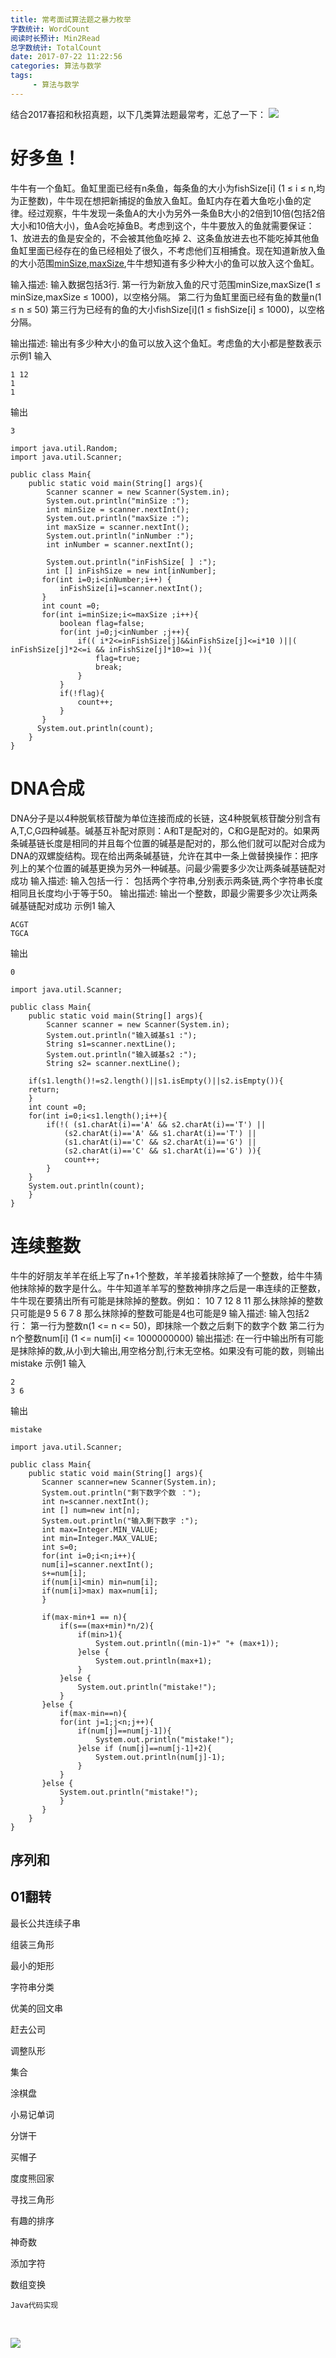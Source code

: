 ```yaml
---
title: 常考面试算法题之暴力枚举
字数统计: WordCount
阅读时长预计: Min2Read
总字数统计: TotalCount
date: 2017-07-22 11:22:56
categories: 算法与数学
tags: 
     - 算法与数学
---
```


结合2017春招和秋招真题，以下几类算法题最常考，汇总了一下：
![](https://ss3.bdstatic.com/70cFv8Sh_Q1YnxGkpoWK1HF6hhy/it/u=1369706733,3081407434&fm=26&gp=0.jpg)
<!--more-->

# 好多鱼！
牛牛有一个鱼缸。鱼缸里面已经有n条鱼，每条鱼的大小为fishSize[i] (1 ≤ i ≤ n,均为正整数)，牛牛现在想把新捕捉的鱼放入鱼缸。鱼缸内存在着大鱼吃小鱼的定律。经过观察，牛牛发现一条鱼A的大小为另外一条鱼B大小的2倍到10倍(包括2倍大小和10倍大小)，鱼A会吃掉鱼B。考虑到这个，牛牛要放入的鱼就需要保证：
1、放进去的鱼是安全的，不会被其他鱼吃掉
2、这条鱼放进去也不能吃掉其他鱼
鱼缸里面已经存在的鱼已经相处了很久，不考虑他们互相捕食。现在知道新放入鱼的大小范围[minSize,maxSize](考虑鱼的大小都是整数表示),牛牛想知道有多少种大小的鱼可以放入这个鱼缸。

输入描述:
输入数据包括3行.
第一行为新放入鱼的尺寸范围minSize,maxSize(1 ≤ minSize,maxSize ≤ 1000)，以空格分隔。
第二行为鱼缸里面已经有鱼的数量n(1 ≤ n ≤ 50)
第三行为已经有的鱼的大小fishSize[i](1 ≤ fishSize[i] ≤ 1000)，以空格分隔。

输出描述:
输出有多少种大小的鱼可以放入这个鱼缸。考虑鱼的大小都是整数表示
示例1
输入
```
1 12
1
1
```
输出
```
3
```
```
import java.util.Random;
import java.util.Scanner;

public class Main{
    public static void main(String[] args){
        Scanner scanner = new Scanner(System.in);
        System.out.println("minSize :");
        int minSize = scanner.nextInt();
        System.out.println("maxSize :");
        int maxSize = scanner.nextInt();
        System.out.println("inNumber :");
        int inNumber = scanner.nextInt();

        System.out.println("inFishSize[ ] :");
        int [] inFishSize = new int[inNumber];
       for(int i=0;i<inNumber;i++) {
           inFishSize[i]=scanner.nextInt();
       }
       int count =0;
       for(int i=minSize;i<=maxSize ;i++){
           boolean flag=false;
           for(int j=0;j<inNumber ;j++){
               if(( i*2<=inFishSize[j]&&inFishSize[j]<=i*10 )||( inFishSize[j]*2<=i && inFishSize[j]*10>=i )){
                   flag=true;
                   break;
               }
           }
           if(!flag){
               count++;
           }
       }
      System.out.println(count);
    }
}
```

# DNA合成
DNA分子是以4种脱氧核苷酸为单位连接而成的长链，这4种脱氧核苷酸分别含有A,T,C,G四种碱基。碱基互补配对原则：A和T是配对的，C和G是配对的。如果两条碱基链长度是相同的并且每个位置的碱基是配对的，那么他们就可以配对合成为DNA的双螺旋结构。现在给出两条碱基链，允许在其中一条上做替换操作：把序列上的某个位置的碱基更换为另外一种碱基。问最少需要多少次让两条碱基链配对成功
输入描述:
输入包括一行：
包括两个字符串,分别表示两条链,两个字符串长度相同且长度均小于等于50。
输出描述:
输出一个整数，即最少需要多少次让两条碱基链配对成功
示例1
输入
```
ACGT
TGCA
```
输出
```
0
```
```
import java.util.Scanner;

public class Main{
    public static void main(String[] args){
        Scanner scanner = new Scanner(System.in);
        System.out.println("输入碱基s1 :");
        String s1=scanner.nextLine();
        System.out.println("输入碱基s2 :");
        String s2= scanner.nextLine();

    if(s1.length()!=s2.length()||s1.isEmpty()||s2.isEmpty()){
    return;
    }
    int count =0;
    for(int i=0;i<s1.length();i++){
        if(!( (s1.charAt(i)=='A' && s2.charAt(i)=='T') ||
            (s2.charAt(i)=='A' && s1.charAt(i)=='T') ||
            (s1.charAt(i)=='C' && s2.charAt(i)=='G') ||
            (s2.charAt(i)=='C' && s1.charAt(i)=='G') )){
            count++;
        }
    }
    System.out.println(count);
    }
}
```
# 连续整数
牛牛的好朋友羊羊在纸上写了n+1个整数，羊羊接着抹除掉了一个整数，给牛牛猜他抹除掉的数字是什么。牛牛知道羊羊写的整数神排序之后是一串连续的正整数，牛牛现在要猜出所有可能是抹除掉的整数。例如：
10 7 12 8 11 那么抹除掉的整数只可能是9
5 6 7 8 那么抹除掉的整数可能是4也可能是9
输入描述:
输入包括2行：
第一行为整数n(1 <= n <= 50)，即抹除一个数之后剩下的数字个数
第二行为n个整数num[i] (1 <= num[i] <= 1000000000)
输出描述:
在一行中输出所有可能是抹除掉的数,从小到大输出,用空格分割,行末无空格。如果没有可能的数，则输出mistake
示例1
输入
```
2
3 6
```
输出
```
mistake
```
```
import java.util.Scanner;

public class Main{
    public static void main(String[] args){
       Scanner scanner=new Scanner(System.in);
       System.out.println("剩下数字个数 ：");
       int n=scanner.nextInt();
       int [] num=new int[n];
       System.out.println("输入剩下数字 :");
       int max=Integer.MIN_VALUE;
       int min=Integer.MAX_VALUE;
       int s=0;
       for(int i=0;i<n;i++){
       num[i]=scanner.nextInt();
       s+=num[i];
       if(num[i]<min) min=num[i];
       if(num[i]>max) max=num[i];
       }

       if(max-min+1 == n){
           if(s==(max+min)*n/2){
               if(min>1){
                   System.out.println((min-1)+" "+ (max+1));
               }else {
                   System.out.println(max+1);
               }
           }else {
               System.out.println("mistake!");
           }
       }else {
           if(max-min==n){
           for(int j=1;j<n;j++){
               if(num[j]==num[j-1]){
                   System.out.println("mistake!");
               }else if (num[j]==num[j-1]+2){
                   System.out.println(num[j]-1);
               }
           }
       }else {
           System.out.println("mistake!");
           }
       }
    }
}
```










## 序列和

## 01翻转

最长公共连续子串

组装三角形

最小的矩形

字符串分类

优美的回文串

赶去公司

调整队形

集合

涂棋盘

小易记单词

分饼干

买帽子

度度熊回家

寻找三角形

有趣的排序

神奇数

添加字符

数组变换
```
Java代码实现
```
<br/>

![](https://cdn.pixabay.com/photo/2017/07/02/16/33/church-2464899_960_720.jpg)